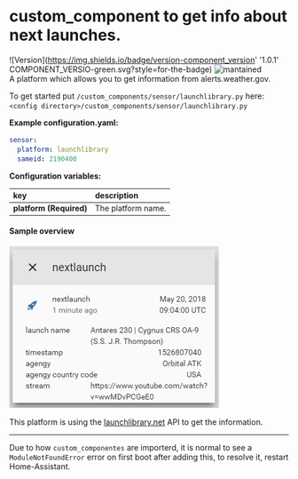 # custom_component to get info about next launches.
  
![Version](https://img.shields.io/badge/version-component_version'
'1.0.1'
COMPONENT_VERSIO-green.svg?style=for-the-badge) ![mantained](https://img.shields.io/maintenance/yes/2018.svg?style=for-the-badge)   
A platform which allows you to get information from alerts.weather.gov. 
  
To get started put `/custom_components/sensor/launchlibrary.py` here:  
`<config directory>/custom_components/sensor/launchlibrary.py`  
  
**Example configuration.yaml:**
```yaml
sensor:
  platform: launchlibrary
  sameid: 2190400
```
**Configuration variables:**  
  
key | description  
:--- | :---  
**platform (Required)** | The platform name.  
  
#### Sample overview
![Sample overview](overview.png)
  
  
This platform is using the [launchlibrary.net](http://launchlibrary.net/) API to get the information.  
***
Due to how `custom_componentes` are importerd, it is normal to see a `ModuleNotFoundError` error on first boot after adding this, to resolve it, restart Home-Assistant.